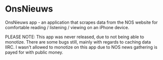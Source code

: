 OnsNieuws
=========

OnsNieuws app - an application that scrapes data from the NOS website for comfortable reading / listening / viewing on an iPhone device.

PLEASE NOTE: This app was never released, due to not being able to monotize. There are some bugs still, mainly with regards to caching data IIRC. I wasn't allowed to monotize on this app due to NOS news gathering is payed for with public money.
